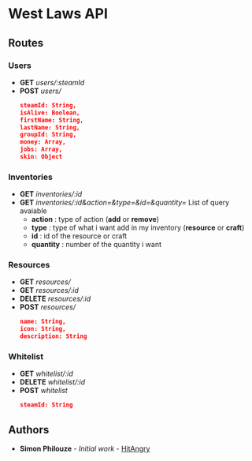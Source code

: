 # West Laws API

## Routes
### Users
- **GET** _users/:steamId_
- **POST** _users/_ 
  ```json
  steamId: String,
  isAlive: Boolean,
  firstName: String,
  lastName: String,
  groupId: String,
  money: Array,
  jobs: Array,
  skin: Object
  ```
### Inventories
- **GET** _inventories/:id_
- **GET** _inventories/:id&action=&type=&id=&quantity=_
  List of query avaiable
  - **action** : type of action (**add** or **remove**)
  - **type** : type of what i want add in my inventory (**resource** or **craft**)
  - **id** : id of the resource or craft
  - **quantity** : number of the quantity i want
### Resources
 - **GET** _resources/_
 - **GET** _resources/:id_
 - **DELETE** _resources/:id_
 - **POST** _resources/_
    ```json
    name: String,
    icon: String,
    description: String
    ```
### Whitelist
 - **GET** _whitelist/:id_
 - **DELETE** _whitelist/:id_
 - **POST** _whitelist_
    ```json
    steamId: String
    ```
## Authors
* **Simon Philouze** - *Initial work* - [HitAngry](https://github.com/HitAngry)
